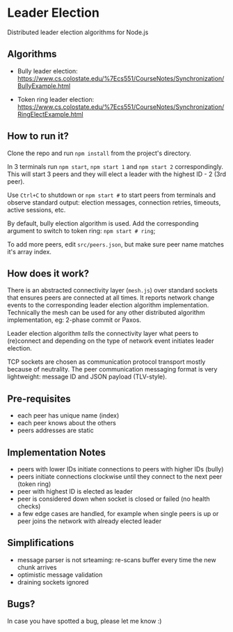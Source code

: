 
# Leader Election

Distributed leader election algorithms for Node.js

## Algorithms

- Bully leader election:
https://www.cs.colostate.edu/%7Ecs551/CourseNotes/Synchronization/BullyExample.html

- Token ring leader election:
https://www.cs.colostate.edu/%7Ecs551/CourseNotes/Synchronization/RingElectExample.html

## How to run it?

Clone the repo and run `npm install` from the project's directory.

In 3 terminals run `npm start`, `npm start 1` and `npm start 2` correspondingly. This will start 3 peers and they will elect a leader with the highest ID - 2 (3rd peer).

Use `Ctrl+C` to shutdown or `npm start #` to start peers from terminals and observe standard output: election messages, connection retries, timeouts, active sessions, etc.

By default, bully election algorithm is used. Add the corresponding argument to switch to token ring: `npm start # ring`;

To add more peers, edit `src/peers.json`, but make sure peer name matches it's array index.

## How does it work?

There is an abstracted connectivity layer (`mesh.js`) over standard sockets that ensures peers are connected at all times. It reports network change events to the corresponding leader election algorithm implementation. Technically the mesh can be used for any other distributed algorithm implementation, eg: 2-phase commit or Paxos.

Leader election algorithm _tells_ the connectivity layer what peers to (re)connect and depending on the type of network event initiates leader election.

TCP sockets are chosen as communication protocol transport mostly because of neutrality. The peer communication messaging format is very lightweight: message ID and JSON payload (TLV-style).

## Pre-requisites

- each peer has unique name (index)
- each peer knows about the others
- peers addresses are static

## Implementation Notes

- peers with lower IDs initiate connections to peers with higher IDs (bully)
- peers initiate connections clockwise until they connect to the next peer (token ring)
- peer with highest ID is elected as leader
- peer is considered down when socket is closed or failed (no health checks)
- a few edge cases are handled, for example when single peers is up or peer joins the network with already elected leader

## Simplifications

- message parser is not srteaming: re-scans buffer every time the new chunk arrives
- optimistic message validation
- draining sockets ignored

## Bugs?

In case you have spotted a bug, please let me know :)

